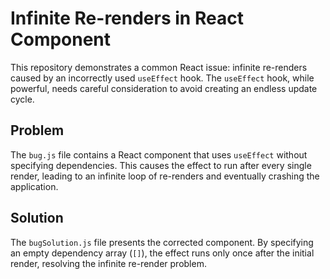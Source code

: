 # Infinite Re-renders in React Component
This repository demonstrates a common React issue: infinite re-renders caused by an incorrectly used `useEffect` hook.  The `useEffect` hook, while powerful, needs careful consideration to avoid creating an endless update cycle.

## Problem
The `bug.js` file contains a React component that uses `useEffect` without specifying dependencies.  This causes the effect to run after every single render, leading to an infinite loop of re-renders and eventually crashing the application.

## Solution
The `bugSolution.js` file presents the corrected component. By specifying an empty dependency array (`[]`), the effect runs only once after the initial render, resolving the infinite re-render problem. 